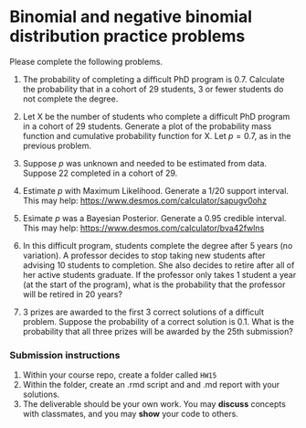 Binomial and negative binomial distribution practice problems 
=============================================================

Please complete the following problems.


1. The probability of completing a difficult PhD program is 0.7.  Calculate the probability that in a cohort of 29 students, 3 or fewer students do not complete the degree.

1. Let X be the number of students who complete a difficult PhD program in a cohort of 29 students.  Generate a plot of the probability mass function and cumulative probability function for X.  Let $p = 0.7$, as in the previous problem.

1. Suppose $p$ was unknown and needed to be estimated from data.  Suppose 22 completed in a cohort of 29.

1. Estimate $p$ with Maximum Likelihood.  Generate a 1/20 support interval.  This may help: https://www.desmos.com/calculator/sapugv0ohz

1. Esimate $p$ was a Bayesian Posterior.  Generate a 0.95 credible interval.  This may help: https://www.desmos.com/calculator/bva42fwlns

1. In this difficult program, students complete the degree after 5 years (no variation).  A professor decides to stop taking new students after advising 10 students to completion.  She also decides to retire after all of her active students graduate.  If the professor only takes 1 student a year (at the start of the program), what is the probability that the professor will be retired in 20 years?


1. 3 prizes are awarded to the first 3 correct solutions of a difficult problem.  Suppose the probability of a correct solution is 0.1.  What is the probability that all three prizes will be awarded by the 25th submission?


### Submission instructions

1.  Within your course repo, create a folder called `HW15`
1.  Within the folder, create an .rmd script and and .md report with your solutions.
1.  The deliverable should be your own work.  You may **discuss**
    concepts with classmates, and you may **show** your code to others.






